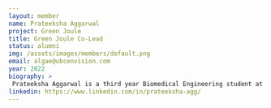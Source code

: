 ```yaml
---
layout: member
name: Prateeksha Aggarwal
project: Green Joule
title: Green Joule Co-Lead
status: alumni
img: /assets/images/members/default.png
email: algae@ubcenvision.com
year: 2022
biography: >
 Prateeksha Aggarwal is a third year Biomedical Engineering student at UBC with a specialization in Cellular Bioengineering. Last year, she was a part of Green Joule’s Growth Team and this year, she is continuing with Green Joule as a Co-Captain. She is excited to pursue the exploration of using algae to create biofuels as an alternative to fossil fuels. In her free time, Prateeksha loves to dance and play with her dog.
linkedin: https://www.linkedin.com/in/prateeksha-agg/
---
```

